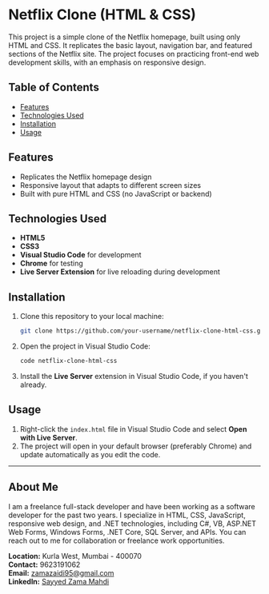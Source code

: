 # Netflix Clone (HTML & CSS)

This project is a simple clone of the Netflix homepage, built using only HTML and CSS. It replicates the basic layout, navigation bar, and featured sections of the Netflix site. The project focuses on practicing front-end web development skills, with an emphasis on responsive design.

## Table of Contents
- [Features](#features)
- [Technologies Used](#technologies-used)
- [Installation](#installation)
- [Usage](#usage)

## Features
- Replicates the Netflix homepage design
- Responsive layout that adapts to different screen sizes
- Built with pure HTML and CSS (no JavaScript or backend)

## Technologies Used
- **HTML5**
- **CSS3**
- **Visual Studio Code** for development
- **Chrome** for testing
- **Live Server Extension** for live reloading during development

## Installation
1. Clone this repository to your local machine:
    ```bash
    git clone https://github.com/your-username/netflix-clone-html-css.git
    ```
2. Open the project in Visual Studio Code:
    ```bash
    code netflix-clone-html-css
    ```
3. Install the **Live Server** extension in Visual Studio Code, if you haven't already.

## Usage
1. Right-click the `index.html` file in Visual Studio Code and select **Open with Live Server**.
2. The project will open in your default browser (preferably Chrome) and update automatically as you edit the code.

---

## About Me
I am a freelance full-stack developer and have been working as a software developer for the past two years. I specialize in HTML, CSS, JavaScript, responsive web design, and .NET technologies, including C#, VB, ASP.NET Web Forms, Windows Forms, .NET Core, SQL Server, and APIs. You can reach out to me for collaboration or freelance work opportunities.

**Location:** Kurla West, Mumbai - 400070  
**Contact:** 9623191062  
**Email:** zamazaidi95@gmail.com  
**LinkedIn:** [Sayyed Zama Mahdi](https://www.linkedin.com/in/sayyed-zama-mahdi-0711a2219/)
